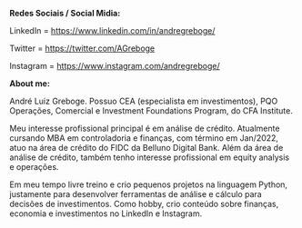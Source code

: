 <b>Redes Sociais / Social Midia:</b>


LinkedIn = https://www.linkedin.com/in/andregreboge/

Twitter = https://twitter.com/AGreboge

Instagram = https://www.instagram.com/andregreboge/


<b>About me:</b>

André Luiz Greboge. Possuo CEA (especialista em investimentos), PQO Operações, Comercial e Investment Foundations Program, do CFA Institute.

Meu interesse profissional principal é em análise de crédito. Atualmente cursando MBA em controladoria e finanças, com término em Jan/2022, atuo na área de crédito do FIDC da Belluno Digital Bank. Além da área de análise de crédito, também tenho interesse profissional em equity analysis e operações.

Em meu tempo livre treino e crio pequenos projetos na linguagem Python, justamente para desenvolver ferramentas de análise e cálculo para decisões de investimentos.
Como hobby, crio conteúdo sobre finanças, economia e investimentos no LinkedIn e Instagram.


<!---
andreluizgreboge/andreluizgreboge is a ✨ special ✨ repository because its `README.md` (this file) appears on your GitHub profile.
You can click the Preview link to take a look at your changes.
--->
